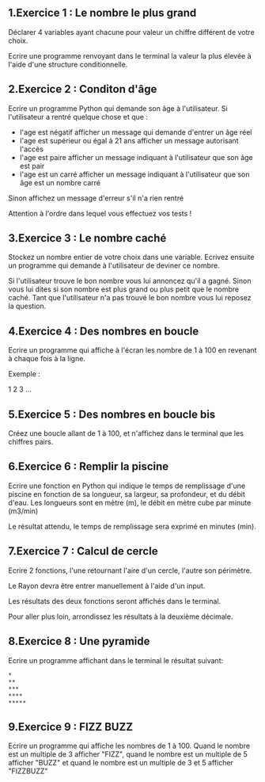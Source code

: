 ## 1\.Exercice 1 : Le nombre le plus grand

Déclarer 4 variables ayant chacune pour valeur un chiffre différent de votre choix.

Ecrire une programme renvoyant dans le terminal la valeur la plus élevée à l'aide d'une structure conditionnelle.


## 2\.Exercice 2 : Conditon d'âge

Ecrire un programme Python qui demande son âge à l'utilisateur. Si l'utilisateur a rentré quelque chose et que :

- l'age est négatif afficher un message qui demande d'entrer un âge réel
- l'age est supérieur ou égal à 21 ans afficher un message autorisant l'accès
- l'age est paire afficher un message indiquant à l'utilisateur que son âge est pair
- l'age est un carré afficher un message indiquant à l'utilisateur que son âge est un nombre carré

Sinon affichez un message d'erreur s'il n'a rien rentré

Attention à l'ordre dans lequel vous effectuez vos tests !


## 3\.Exercice 3 : Le nombre caché

Stockez un nombre entier de votre choix dans une variable. Ecrivez ensuite un programme qui demande à l'utilisateur de deviner ce nombre.

Si l'utilisateur trouve le bon nombre vous lui annoncez qu'il a gagné. Sinon vous lui dites si son nombre est plus grand ou plus petit que le nombre caché. Tant que l'utilisateur n'a pas trouvé le bon nombre vous lui reposez la question.


## 4\.Exercice 4 : Des nombres en boucle

Ecrire un programme qui affiche à l'écran les nombre de 1 à 100 en revenant à chaque fois à la ligne.

Exemple :

1
2
3
...


## 5\.Exercice 5 : Des nombres en boucle bis

Créez une boucle allant de 1 à 100, et n'affichez dans le terminal que les chiffres pairs.


## 6\.Exercice 6 : Remplir la piscine

Ecrire une fonction en Python qui indique le temps de remplissage d'une piscine en fonction de sa longueur, sa largeur, sa profondeur, et du débit d'eau. Les longueurs sont en mètre (m), le débit en mètre cube par minute (m3/min)

Le résultat attendu, le temps de remplissage sera exprimé en minutes (min).


## 7\.Exercice 7 : Calcul de cercle

Ecrire 2 fonctions, l'une retournant l'aire d'un cercle, l'autre son périmètre.

Le Rayon devra être entrer manuellement à l'aide d'un input.

Les résultats des deux fonctions seront affichés dans le terminal.

Pour aller plus loin, arrondissez les résultats à la deuxième décimale.

## 8\.Exercice 8 : Une pyramide

Ecrire un programme affichant dans le terminal le résultat suivant:

```
*
**
***
****
*****
```


## 9\.Exercice 9 : FIZZ BUZZ

Ecrire un programme qui affiche les nombres de 1 à 100. Quand le nombre est un multiple de 3 afficher "FIZZ", quand le nombre est un multiple de 5 afficher "BUZZ" et quand le nombre est un multiple de 3 et 5 afficher "FIZZBUZZ"
